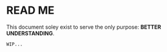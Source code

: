 # READ ME

This document soley exist to serve the only purpose: **BETTER UNDERSTANDING**.<br>

```
WIP...
```
